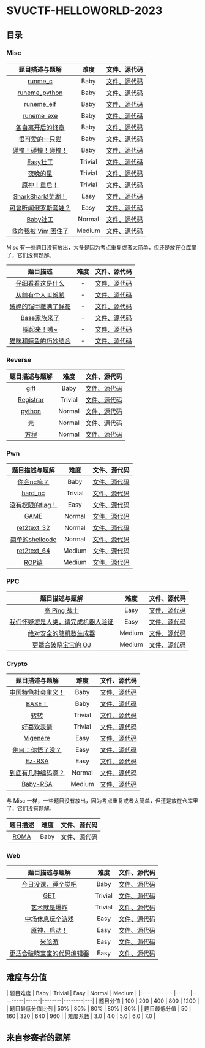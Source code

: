 # SVUCTF-HELLOWORLD-2023

## 目录

### Misc

|                       题目描述与题解                        |  难度   |                       文件、源代码                       |
|:-----------------------------------------------------------:|:-------:|:--------------------------------------------------:|
|        [runme_c](challenges/misc/runme_c/README.md)         |  Baby   |   [文件、源代码](challenges/misc/runme_c/attachments)    |
|   [runeme_python](challenges/misc/runme_python/README.md)   |  Baby   | [文件、源代码](challenges/misc/runme_python/attachments) |
|      [runeme_elf](challenges/misc/runme_elf/README.md)      |  Baby   |     [文件、源代码](challenges/misc/runme_elf/build)      |
|      [runeme_exe](challenges/misc/runme_exe/README.md)      |  Baby   |     [文件、源代码](challenges/misc/runme_exe/build)      |
|     [各自离开后的终章](challenges/misc/love/README.md)      |  Baby   |     [文件、源代码](challenges/misc/love/attachments)     |
|       [很可爱的一只猫](challenges/misc/cat/README.md)       |  Baby   |     [文件、源代码](challenges/misc/cat/attachments)      |
|      [碰撞！碰撞！碰撞！](challenges/misc/peng/README.md)      |  Baby   |     [文件、源代码](challenges/misc/peng/attachments)     |
|      [Easy社工](challenges/misc/easy_osint/README.md)       | Trivial |  [文件、源代码](challenges/misc/easy_osint/attachments)  |
|        [夜晚的星](challenges/misc/evening/README.md)        | Trivial |   [文件、源代码](challenges/misc/evening/attachments)    |
|      [原神！重启！](challenges/misc/yuanshen/README.md)       | Trivial |   [文件、源代码](challenges/misc/yuanshen/attachments)   |
|     [SharkShark!芜湖！](challenges/misc/shark/README.md)     |  Easy   |    [文件、源代码](challenges/misc/shark/attachments)     |
|     [可曾听闻俄罗斯套娃？](challenges/misc/tw/README.md)     |  Easy   |      [文件、源代码](challenges/misc/tw/attachments)      |
|      [Baby社工](challenges/misc/baby_osint/README.md)       | Normal  |  [文件、源代码](challenges/misc/baby_osint/attachments)  |
| [救命我被 Vim 困住了](challenges/misc/vim_escape/README.md) | Medium  |     [文件、源代码](challenges/misc/vim_escape/build)     |

Misc 有一些题目没有放出，大多是因为考点重复或者太简单，但还是放在仓库里了，它们没有题解。

|                          题目描述                          | 难度 |                     文件、源代码                     |
|:------------------------------------------------------:|:----:|:----------------------------------------------:|
|     [仔细看看这是什么](challenges/misc/file/README.md)     |  -   |   [文件、源代码](challenges/misc/file/attachments)   |
|     [从前有个人叫贺希](challenges/misc/hex/README.md)      |  -   |   [文件、源代码](challenges/misc/hex/attachments)    |
|  [破碎的铠甲撒满了鲜花](challenges/misc/kaisa/README.md)   |  -   |  [文件、源代码](challenges/misc/kaisa/attachments)   |
|       [Base家族来了](challenges/misc/base/README.md)       |  -   |   [文件、源代码](challenges/misc/base/attachments)   |
|       [摇起来！嗷~](challenges/misc/base2/README.md)        |  -   |  [文件、源代码](challenges/misc/base2/attachments)   |
| [猫咪和鲸鱼的巧妙结合](challenges/misc/cat_fish/README.md) |  -   | [文件、源代码](challenges/misc/cat_fish/attachments) |

### Reverse

|                   题目描述与题解                    |  难度   |                       文件、源代码                       |
|:---------------------------------------------------:|:-------:|:--------------------------------------------------:|
|      [gift](challenges/reverse/gift/README.md)      |  Baby   |      [文件、源代码](challenges/reverse/gift/build)       |
| [Registrar](challenges/reverse/Registrar/README.md) | Trivial | [文件、源代码](challenges/reverse/Registrar/attachments) |
|    [python](challenges/reverse/python/README.md)    | Normal  |     [文件、源代码](challenges/reverse/python/build)      |
|       [壳](challenges/reverse/UPX/README.md)        | Normal  |       [文件、源代码](challenges/reverse/UPX/build)       |
|       [方程](challenges/reverse/z3/README.md)       | Normal  |       [文件、源代码](challenges/reverse/z3/build)        |

### Pwn

|                    题目描述与题解                     |  难度   |                   文件、源代码                   |
|:-----------------------------------------------------:|:-------:|:------------------------------------------:|
|       [你会nc嘛？](challenges/pwn/nc/README.md)        |  Baby   |     [文件、源代码](challenges/pwn/nc/build)      |
|      [hard_nc](challenges/pwn/hard_nc/README.md)      | Trivial |   [文件、源代码](challenges/pwn/hard_nc/build)   |
|   [没有权限的flag！](challenges/pwn/SUID/README.md)    |  Easy   |    [文件、源代码](challenges/pwn/SUID/build)     |
|         [GAME](challenges/pwn/GAME/README.md)         | Normal  |    [文件、源代码](challenges/pwn/GAME/build)     |
|  [ret2text_32](challenges/pwn/ret2text_32/README.md)  | Normal  | [文件、源代码](challenges/pwn/ret2text_32/build) |
| [简单的shellcode](challenges/pwn/shellcode/README.md) | Normal  |  [文件、源代码](challenges/pwn/shellcode/build)  |
|  [ret2text_64](challenges/pwn/ret2text_64/README.md)  | Medium  | [文件、源代码](challenges/pwn/ret2text_64/build) |
|         [ROP链](challenges/pwn/ROP/README.md)         | Medium  |     [文件、源代码](challenges/pwn/ROP/build)     |

### PPC

|                            题目描述与题解                             |  难度  |                   文件、源代码                    |
|:------------------------------------------------------------------:|:------:|:-------------------------------------------:|
|           [高 Ping 战士](challenges/ppc/pwntools/README.md)           |  Easy  |   [文件、源代码](challenges/ppc/pwntools/build)   |
| [我们怀疑您是人类，请完成机器人验证](challenges/ppc/captcha/README.md) |  Easy  |   [文件、源代码](challenges/ppc/captcha/build)    |
|        [绝对安全的随机数生成器](challenges/ppc/prng/README.md)        | Medium |     [文件、源代码](challenges/ppc/prng/build)     |
|     [更适合破晓宝宝的 OJ](challenges/ppc/online_judge/README.md)      | Medium | [文件、源代码](challenges/ppc/online_judge/build) |

### Crypto

|                     题目描述与题解                     |  难度   |                      文件、源代码                      |
|:------------------------------------------------------:|:-------:|:------------------------------------------------:|
| [中国特色社会主义！](challenges/crypto/CHain/README.md) |  Baby   |  [文件、源代码](challenges/crypto/CHain/attachments)   |
|       [BASE！](challenges/crypto/BASE/README.md)        |  Baby   |   [文件、源代码](challenges/crypto/BASE/attachments)   |
|       [转转](challenges/crypto/rot13/README.md)        | Trivial |  [文件、源代码](challenges/crypto/rot13/attachments)   |
|     [好喜欢表情](challenges/crypto/EMO/README.md)      | Trivial |   [文件、源代码](challenges/crypto/EMO/attachments)    |
|    [Vigenere](challenges/crypto/Vigenere/README.md)    |  Easy   | [文件、源代码](challenges/crypto/Vigenere/attachments) |
|    [佛曰：你悟了没？](challenges/crypto/fo/README.md)    |  Easy   |    [文件、源代码](challenges/crypto/fo/attachments)    |
|       [Ez-RSA](challenges/crypto/RSA/README.md)        |  Easy   |   [文件、源代码](challenges/crypto/RSA/attachments)    |
| [到底有几种编码啊？](challenges/crypto/code/README.md)  | Normal  |   [文件、源代码](challenges/crypto/code/attachments)   |
|    [Baby-RSA](challenges/crypto/baby_rsa/README.md)    | Medium  | [文件、源代码](challenges/crypto/baby_rsa/attachments) |

与 Misc 一样，一些题目没有放出，因为考点重复或者太简单，但还是放在仓库里了，它们没有题解。

|                 题目描述                 | 难度 |                    文件、源代码                    |
|:----------------------------------------:|:----:|:--------------------------------------------:|
| [ROMA](challenges/crypto/ROMA/README.md) | Baby | [文件、源代码](challenges/crypto/ROMA/attachments) |

### Web

|                           题目描述与题解                           |  难度   |                       文件、源代码                        |
|:------------------------------------------------------------------:|:-------:|:---------------------------------------------------:|
|     [今日没课，睡个觉吧](challenges/web/view_source/README.md)      |  Baby   |     [文件、源代码](challenges/web/view_source/build)      |
|                [GET](challenges/web/get/README.md)                 | Trivial |         [文件、源代码](challenges/web/get/build)          |
|           [艺术就是爆炸](challenges/web/crack/README.md)           | Trivial |        [文件、源代码](challenges/web/crack/build)         |
|     [中场休息玩个游戏](challenges/web/missile_trail/README.md)     |  Easy   |    [文件、源代码](challenges/web/missile_trail/build)     |
|    [原神，启动！](challenges/web/non_pressable_button/README.md)     |  Easy   | [文件、源代码](challenges/web/non_pressable_button/build) |
|               [米哈游](challenges/web/md5/README.md)               |  Easy   |         [文件、源代码](challenges/web/md5/build)          |
| [更适合破晓宝宝的代码编辑器](challenges/web/code_editor/README.md) |  Easy   |     [文件、源代码](challenges/web/code_editor/build)      |

## 难度与分值

| 题目难度         | Baby | Trivial | Easy | Normal | Medium |
|:-------------|------|---------|------|--------|--------|---|
| 题目分值         | 100  | 200     | 400  | 800    | 1200   |
| 题目最低分值比例 | 50%  | 80%     | 80%  | 80%    | 80%    |
| 题目最低分值     | 50   | 160     | 320  | 640    | 960    |
| 难度系数         | 3.0  | 4.0     | 5.0  | 6.0    | 7.0    |

## 来自参赛者的题解
